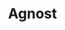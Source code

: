 ---
git: https://github.com/cloud-agnost/agnost-gitops
logohandle: agnostdev
sort: agnost
title: Agnost
website: https://agnost.dev/
---